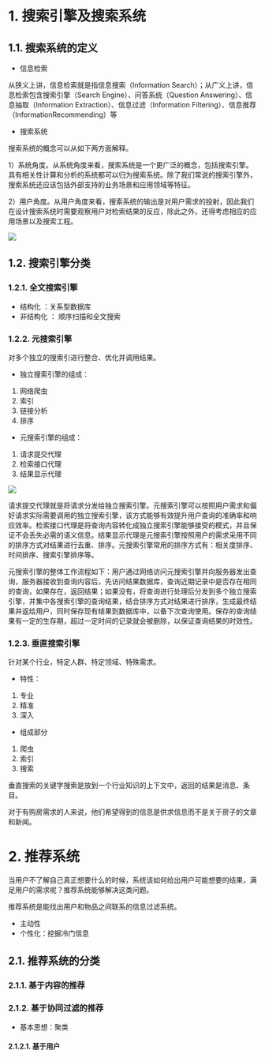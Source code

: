 # 1. 搜索引擎及搜索系统

## 1.1. 搜索系统的定义

- 信息检索

从狭义上讲，信息检索就是指信息搜索（Information Search）；从广义上讲，信息检索包含搜索引擎（Search Engine）、问答系统（Question Answering）、信息抽取（Information Extraction）、信息过滤（Information Filtering）、信息推荐（InformationRecommending）等

- 搜索系统


搜索系统的概念可以从如下两方面解释。

1）系统角度。从系统角度来看，搜索系统是一个更广泛的概念，包括搜索引擎。具有相关性计算和分析的系统都可以归为搜索系统。除了我们常说的搜索引擎外，搜索系统还应该包括外部支持的业务场景和应用领域等特征。

2）用户角度。从用户角度来看，搜索系统的输出是对用户需求的投射，因此我们在设计搜索系统时需要观察用户对检索结果的反应，除此之外，还得考虑相应的应用场景以及搜索工程。

![](https://garden-lu-oss.oss-cn-beijing.aliyuncs.com/images20211020092509.png)


## 1.2. 搜索引擎分类

### 1.2.1. 全文搜索引擎

- 结构化 ：关系型数据库
- 非结构化 ： 顺序扫描和全文搜索

### 1.2.2. 元搜索引擎

对多个独立的搜索引进行整合、优化并调用结果。

- 独立搜索引擎的组成：

1. 网络爬虫
2. 索引
3. 链接分析 
4. 排序

- 元搜索引擎的组成：

1. 请求提交代理
2. 检索接口代理
3. 结果显示代理 

![](https://garden-lu-oss.oss-cn-beijing.aliyuncs.com/images20211020093306.png)

请求提交代理就是将请求分发给独立搜索引擎。元搜索引擎可以按照用户需求和偏好请求实际需要调用的独立搜索引擎，该方式能够有效提升用户查询的准确率和响应效率。检索接口代理是将查询内容转化成独立搜索引擎能够接受的模式，并且保证不会丢失必需的语义信息。结果显示代理是元搜索引擎按照用户的需求采用不同的排序方式对结果进行去重、排序。元搜索引擎常用的排序方式有：相关度排序、时间排序、搜索引擎排序等。



元搜索引擎的整体工作流程如下：用户通过网络访问元搜索引擎并向服务器发出查询，服务器接收到查询内容后，先访问结果数据库，查询近期记录中是否存在相同的查询，如果存在，返回结果；如果没有，将查询进行处理后分发到多个独立搜索引擎，并集中各搜索引擎的查询结果，结合排序方式对结果进行排序，生成最终结果并返给用户，同时保存现有结果到数据库中，以备下次查询使用。保存的查询结果有一定的生存期，超过一定时间的记录就会被删除，以保证查询结果的时效性。

### 1.2.3. 垂直搜索引擎

针对某个行业，特定人群、特定领域、特殊需求。

- 特性：
1. 专业
2. 精准
3. 深入
   
- 组成部分

1. 爬虫
2. 索引
3. 搜索

垂直搜索的关键字搜索是放到一个行业知识的上下文中，返回的结果是消息、条目。

对于有购房需求的人来说，他们希望得到的信息是供求信息而不是关于房子的文章和新闻。

# 2. 推荐系统

当用户不了解自己真正想要什么的时候，系统该如何给出用户可能想要的结果，满足用户的需求呢？推荐系统能够解决这类问题。

推荐系统是能找出用户和物品之间联系的信息过滤系统。

- 主动性
- 个性化：挖掘冷门信息



## 2.1. 推荐系统的分类


### 2.1.1. 基于内容的推荐

### 2.1.2. 基于协同过滤的推荐

- 基本思想：聚类

#### 2.1.2.1. 基于用户



